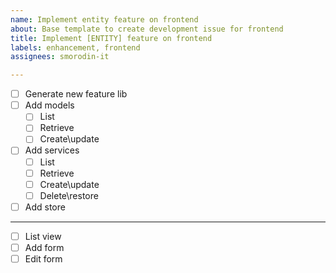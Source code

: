 ```yaml
---
name: Implement entity feature on frontend
about: Base template to create development issue for frontend
title: Implement [ENTITY] feature on frontend
labels: enhancement, frontend
assignees: smorodin-it

---
```


- [ ] Generate new feature lib
- [ ] Add models
    - [ ] List
    - [ ] Retrieve
    - [ ] Create\update
- [ ] Add services
    - [ ] List
    - [ ] Retrieve
    - [ ] Create\update
    - [ ] Delete\restore
- [ ]  Add store
---
- [ ] List view
- [ ] Add form
- [ ] Edit form
